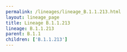 ```yaml
---
permalink: /lineages/lineage_B.1.1.213.html
layout: lineage_page
title: Lineage B.1.1.213
lineage: B.1.1.213
parent: B.1.1
children: ['B.1.1.213']
---
```

